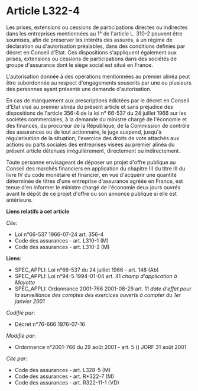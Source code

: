# Article L322-4

Les prises, extensions ou cessions de participations directes ou indirectes dans les entreprises mentionnées au 1° de
l'article L. 310-2 peuvent être soumises, afin de préserver les intérêts des assurés, à un régime de déclaration ou
d'autorisation préalables, dans des conditions définies par décret en Conseil d'Etat. Ces dispositions s'appliquent également
aux prises, extensions ou cessions de participations dans des sociétés de groupe d'assurance dont le siège social est situé
en France.

L'autorisation donnée à des opérations mentionnées au premier alinéa peut être subordonnée au respect d'engagements souscrits
par une ou plusieurs des personnes ayant présenté une demande d'autorisation.

En cas de manquement aux prescriptions édictées par le décret en Conseil d'Etat visé au premier alinéa du présent article et
sans préjudice des dispositions de l'article 356-4 de la loi n° 66-537 du 24 juillet 1966 sur les sociétés commerciales, à la
demande du ministre chargé de l'économie et des finances, du procureur de la République, de la Commission de contrôle des
assurances ou de tout actionnaire, le juge suspend, jusqu'à régularisation de la situation, l'exercice des droits de vote
attachés aux actions ou parts sociales des entreprises visées au premier alinéa du présent article détenues irrégulièrement,
directement ou indirectement.

Toute personne envisageant de déposer un projet d'offre publique au Conseil des marchés financiers en application du chapitre
III du titre III du livre IV du code monétaire et financier, en vue d'acquérir une quantité déterminée de titres d'une
entreprise d'assurance agréée en France, est tenue d'en informer le ministre chargé de l'économie deux jours ouvrés avant le
dépôt de ce projet d'offre ou son annonce publique si elle est antérieure.

**Liens relatifs à cet article**

_Cite_:

  - Loi n°66-537 1966-07-24 art. 356-4
  - Code des assurances - art. L310-1 (M)
  - Code des assurances - art. L310-2 (M)

**Liens**:

  - SPEC_APPLI: Loi n°66-537 du 24 juillet 1966 - art. 148 (Ab)
  - SPEC_APPLI: Loi n°94-5 1994-01-04 art. 41 *champ d'application à Mayotte*
  - SPEC_APPLI: Ordonnance 2001-766 2001-08-29 art. 11 *date d'effet pour la surveillance des comptes des exercices ouverts à compter du 1er janvier 2001*

_Codifié par_:

  - Décret n°76-666 1976-07-16

_Modifié par_:

  - Ordonnance n°2001-766 du 29 août 2001 - art. 5 () JORF 31 août 2001

_Cité par_:

  - Code des assurances - art. L328-5 (M)
  - Code des assurances - art. R*322-7 (M)
  - Code des assurances - art. R322-11-1 (VD)
